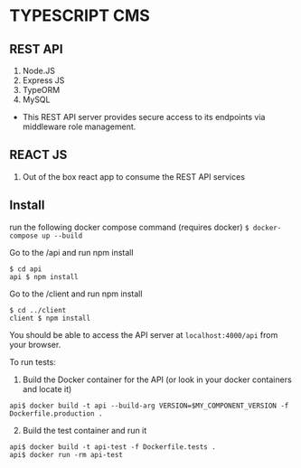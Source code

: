 # TYPESCRIPT CMS

## REST API

1. Node.JS
2. Express JS
3. TypeORM
4. MySQL

- This REST API server provides secure access to its endpoints via middleware role management. 

## REACT JS

1. Out of the box react app to consume the REST API services

## Install
run the following docker compose command (requires docker)
```$ docker-compose up --build```

Go to the /api and run npm install
```
$ cd api
api $ npm install
```

Go to the /client and run npm install
```
$ cd ../client
client $ npm install
```

You should be able to access the API server at ```localhost:4000/api``` from your browser.

To run tests: 
1. Build the Docker container for the API (or look in your docker containers and locate it)
``` 
api$ docker build -t api --build-arg VERSION=$MY_COMPONENT_VERSION -f Dockerfile.production . 
```
2. Build the test container and run it
```
api$ docker build -t api-test -f Dockerfile.tests .
api$ docker run -rm api-test
```
